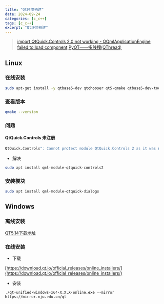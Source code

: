 ```yaml
---
title: "Qt环境搭建"
date: 2024-09-24
categories: [c_c++]
tags: [c_c++]
excerpt: "Qt环境搭建"
---
```


> [import QtQuick.Controls 2.0 not working - QQmlApplicationEngine failed to load component](https://stackoverflow.com/questions/38030140/import-qtquick-controls-2-0-not-working-qqmlapplicationengine-failed-to-load-c)
> [PyQT——多线程(QThread)](https://blog.csdn.net/qq_35809147/article/details/116167446)

## Linux

### 在线安装

```sh
sudo apt-get install -y qtbase5-dev qtchooser qt5-qmake qtbase5-dev-tools qtcreator qtdeclarative5-dev qtquickcontrols2-5-dev
```

### 查看版本

```sh
qmake --version
```

### 问题

#### QtQuick.Controls 未注册

```sh
QtQuick.Controls": Cannot protect module QtQuick.Controls 2 as it was never registered
```

- 解决

```sh
sudo apt install qml-module-qtquick-controls2
```

### 安装模块

```sh
sudo apt install qml-module-qtquick-dialogs
```

## Windows

### 离线安装

[QT5.14下载地址](https://download.qt.io/archive/qt/5.14/5.14.0/qt-opensource-windows-x86-5.14.0.exe)

### 在线安装

- 下载

[https://download.qt.io/official_releases/online_installers/](https://download.qt.io/official_releases/online_installers/)

- 安装

```shell
./qt-unified-windows-x64-X.X.X-online.exe --mirror https://mirror.nju.edu.cn/qt  
```